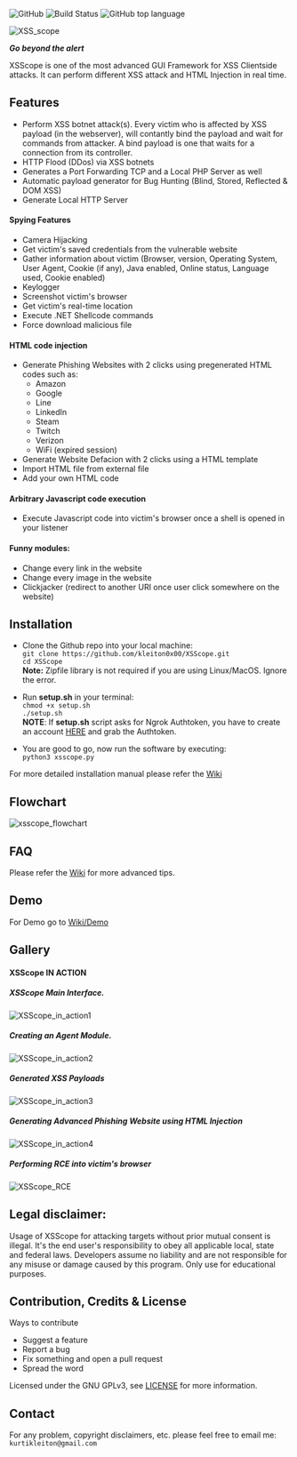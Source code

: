 ![GitHub](https://img.shields.io/github/license/kleiton0x00/xsscope)
![Build Status](https://img.shields.io/badge/Build-Passing-green)
![GitHub top language](https://img.shields.io/github/languages/top/kleiton0x00/xsscope)

![XSS_scope](https://i.imgur.com/rSRvUx3.png)  

**_Go beyond the alert_**

XSScope is one of the most advanced GUI Framework for XSS Clientside attacks. It can perform different XSS attack and HTML Injection in real time. 

## Features  
- Perform XSS botnet attack(s). Every victim who is affected by XSS payload (in the webserver), will contantly bind the payload and wait for commands from attacker. A bind payload is one that waits for a connection from its controller.
- HTTP Flood (DDos) via XSS botnets  
- Generates a Port Forwarding TCP and a Local PHP Server as well
- Automatic payload generator for Bug Hunting (Blind, Stored, Reflected & DOM XSS)  
- Generate Local HTTP Server

#### Spying Features  
- Camera Hijacking
- Get victim's saved credentials from the vulnerable website
- Gather information about victim (Browser, version, Operating System, User Agent, Cookie (if any), Java enabled, Online status, Language used, Cookie enabled)  
- Keylogger  
- Screenshot victim's browser  
- Get victim's real-time location
- Execute .NET Shellcode commands
- Force download malicious file

#### HTML code injection  
- Generate Phishing Websites with 2 clicks using pregenerated HTML codes such as:
  - Amazon
  - Google
  - Line
  - LinkedIn
  - Steam
  - Twitch
  - Verizon
  - WiFi (expired session)  
- Generate Website Defacion with 2 clicks using a HTML template
- Import HTML file from external file
- Add your own HTML code

#### Arbitrary Javascript code execution
- Execute Javascript code into victim's browser once a shell is opened in your listener

#### Funny modules:   
- Change every link in the website
- Change every image in the website
- Clickjacker (redirect to another URI once user click somewhere on the website)

## Installation
- Clone the Github repo into your local machine:  
```git clone https://github.com/kleiton0x00/XSScope.git```  
```cd XSScope```  
**Note:** Zipfile library is not required if you are using Linux/MacOS. Ignore the error.  
- Run **setup.sh** in your terminal:  
```chmod +x setup.sh```  
```./setup.sh```  
**NOTE**: If **setup.sh** script asks for Ngrok Authtoken, you have to create an account [HERE](https://ngrok.com/) and grab the Authtoken.  

- You are good to go, now run the software by executing:  
```python3 xsscope.py```  

For more detailed installation manual please refer the [Wiki](https://github.com/kleiton0x00/XSScope/wiki/Installation)

## Flowchart
![xsscope_flowchart](https://i.imgur.com/MPxytQ3.jpg)

## FAQ
Please refer the [Wiki](https://github.com/kleiton0x00/XSScope/wiki/FAQ) for more advanced tips.

## Demo
For Demo go to [Wiki/Demo](https://github.com/kleiton0x00/XSScope/wiki/Demo)  

## Gallery
#### XSScope IN ACTION
##### XSScope Main Interface.  
![XSScope_in_action1](https://i.imgur.com/0o0Xrfs.png)  
##### Creating an Agent Module.  
![XSScope_in_action2](https://i.imgur.com/dPaV2Gy.png)  
##### Generated XSS Payloads  
![XSScope_in_action3](https://i.imgur.com/c7DESrZ.png)  
##### Generating Advanced Phishing Website using HTML Injection
![XSScope_in_action4](https://i.imgur.com/8CfVyFP.png)  
##### Performing RCE into victim's browser  
![XSScope_RCE](https://i.imgur.com/Srd9euF.png)  

## Legal disclaimer:

Usage of XSScope for attacking targets without prior mutual consent is illegal. It's the end user's responsibility to obey all applicable local, state and federal laws. Developers assume no liability and are not responsible for any misuse or damage caused by this program. Only use for educational purposes.

## Contribution, Credits & License

Ways to contribute

- Suggest a feature
- Report a bug
- Fix something and open a pull request
- Spread the word

Licensed under the GNU GPLv3, see [LICENSE](https://github.com/kleiton0x00/XSScope/blob/master/LICENSE) for more information.

## Contact
For any problem, copyright disclaimers, etc. please feel free to email me: ```kurtikleiton@gmail.com```
